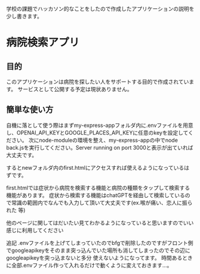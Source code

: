 学校の課題でハッカソン的なことをしたので作成したアプリケーションの説明を少し書きます。

# 病院検索アプリ

## 目的
このアプリケーションは病院を探したい人をサポートする目的で作成されています。
サービスとして公開する予定は現状ありません。

## 簡単な使い方
自機に落として使う際はまずmy-express-appフォルダ内に.envファイルを用意し、OPENAI_API_KEYとGOOGLE_PLACES_API_KEYに任意のkeyを設定してください。
次にnode-moduleの環境を整え、my-express-appの中でnode back.jsを実行してください。Server running on port 3000と表示が出ていれば大丈夫です。

するとnewフォルダ内のfirst.htmlにアクセスすれば使えるようになっているはずです。

first.htmlでは症状から病院を検索する機能と病院の種類をタップして検索する機能があります。
症状から検索する機能はchatGPTを経由して検索しているので常識の範囲内でなんでも入力して頂いて大丈夫です(ex.喉が痛い、恋人に振られた 等)

他のページに関してはだいたい見てわかるようになっていると思いますのでいい感じに利用してください

追記
.envファイルを上げてしまっていたのでbfgで削除したのですがフロント側でgoogleapikeyをそのまま突っ込んでいた場所も消してしまったのでその辺にgoogleapikeyを突っ込まないと多分
使えないようになってます。
時間あるときに全部.envファイル作って入れるだけで動くように変えておきます…。
